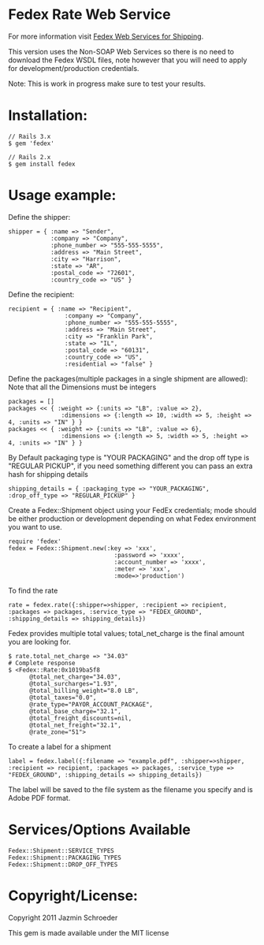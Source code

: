 # Fedex Rate Web Service

For more information visit [Fedex Web Services for Shipping](https://www.fedex.com/wpor/web/jsp/drclinks.jsp?links=wss/index.html).

This version uses the Non-SOAP Web Services so there is no need to download the Fedex WSDL files, note however that you will need to apply for
development/production credentials.

Note: This is work in progress make sure to test your results.

# Installation:
    // Rails 3.x
    $ gem 'fedex'

    // Rails 2.x
    $ gem install fedex

# Usage example:

Define the shipper:

    shipper = { :name => "Sender",
                :company => "Company",
                :phone_number => "555-555-5555",
                :address => "Main Street",
                :city => "Harrison",
                :state => "AR",
                :postal_code => "72601",
                :country_code => "US" }

Define the recipient:

    recipient = { :name => "Recipient",
                    :company => "Company",
                    :phone_number => "555-555-5555",
                    :address => "Main Street",
                    :city => "Franklin Park",
                    :state => "IL",
                    :postal_code => "60131",
                    :country_code => "US",
                    :residential => "false" }
Define the packages(multiple packages in a single shipment are allowed):
Note that all the Dimensions must be integers

    packages = []
    packages << { :weight => {:units => "LB", :value => 2},
                   :dimensions => {:length => 10, :width => 5, :height => 4, :units => "IN" } }
    packages << { :weight => {:units => "LB", :value => 6},
                   :dimensions => {:length => 5, :width => 5, :height => 4, :units => "IN" } }

By Default packaging type is "YOUR PACKAGING" and the drop off type is "REGULAR PICKUP", if you need something different you can pass an extra hash for shipping details

    shipping_details = { :packaging_type => "YOUR_PACKAGING", :drop_off_type => "REGULAR_PICKUP" }


Create a Fedex::Shipment object using your FedEx credentials; mode should be either production or development depending on what Fedex environment you want to use.

    require 'fedex'
    fedex = Fedex::Shipment.new(:key => 'xxx',
                                  :password => 'xxxx',
                                  :account_number => 'xxxx',
                                  :meter => 'xxx',
                                  :mode=>'production')

To find the rate

    rate = fedex.rate({:shipper=>shipper, :recipient => recipient, :packages => packages, :service_type => "FEDEX_GROUND", :shipping_details => shipping_details})

Fedex provides multiple total values; total_net_charge is the final amount you are looking for.

    $ rate.total_net_charge => "34.03"
    # Complete response
    $ <Fedex::Rate:0x1019ba5f8
          @total_net_charge="34.03",
          @total_surcharges="1.93",
          @total_billing_weight="8.0 LB",
          @total_taxes="0.0",
          @rate_type="PAYOR_ACCOUNT_PACKAGE",
          @total_base_charge="32.1",
          @total_freight_discounts=nil,
          @total_net_freight="32.1",
          @rate_zone="51">

To create a label for a shipment

    label = fedex.label({:filename => "example.pdf", :shipper=>shipper, :recipient => recipient, :packages => packages, :service_type => "FEDEX_GROUND", :shipping_details => shipping_details})

The label will be saved to the file system as the filename you specify and is Adobe PDF format.

# Services/Options Available

    Fedex::Shipment::SERVICE_TYPES
    Fedex::Shipment::PACKAGING_TYPES
    Fedex::Shipment::DROP_OFF_TYPES

# Copyright/License:
Copyright 2011 Jazmin Schroeder

This gem is made available under the MIT license

